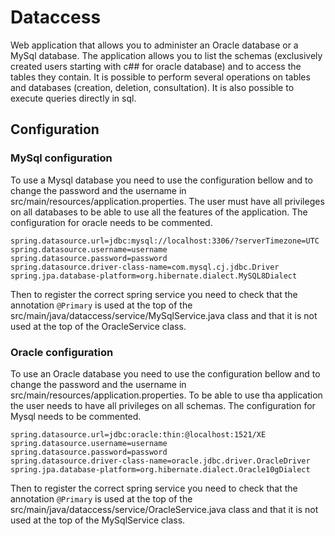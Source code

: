 # Dataccess

Web application that allows you to administer an Oracle database or a MySql database. The application allows you to list the schemas (exclusively created users starting with c## for oracle database) and to access the tables they contain. It is possible to perform several operations on tables and databases (creation, deletion, consultation). It is also possible to execute queries directly in sql. 

## Configuration

### MySql configuration

To use a Mysql database you need to use the configuration bellow and to change the password and the username in src/main/resources/application.properties. The user must have all privileges on all databases to be able to use all the features of the application. The configuration for oracle needs to be commented.

```properties
spring.datasource.url=jdbc:mysql://localhost:3306/?serverTimezone=UTC
spring.datasource.username=username
spring.datasource.password=password
spring.datasource.driver-class-name=com.mysql.cj.jdbc.Driver
spring.jpa.database-platform=org.hibernate.dialect.MySQL8Dialect
```
Then to register the correct spring service you need to check that the annotation ``` @Primary ``` is used at the top of the src/main/java/dataccess/service/MySqlService.java class and that it is not used at the top of the OracleService class.


### Oracle configuration

To use an Oracle database you need to use the configuration bellow and to change the password and the username in src/main/resources/application.properties. To be able to use tha application the user needs to have all privileges on all schemas. The configuration for Mysql needs to be commented.

```properties
spring.datasource.url=jdbc:oracle:thin:@localhost:1521/XE
spring.datasource.username=username
spring.datasource.password=password
spring.datasource.driver-class-name=oracle.jdbc.driver.OracleDriver
spring.jpa.database-platform=org.hibernate.dialect.Oracle10gDialect
```
Then to register the correct spring service you need to check that the annotation ``` @Primary ``` is used at the top of the src/main/java/dataccess/service/OracleService.java class and that it is not used at the top of the MySqlService class.
